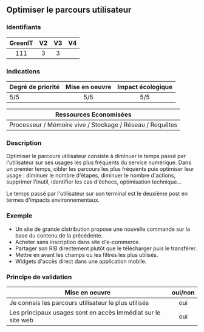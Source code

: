 ## Optimiser le parcours utilisateur

### Identifiants

| GreenIT |  V2  |  V3  |  V4  |
|:-------:|:----:|:----:|:----:|
|   111   | 3  | 3  |      |

### Indications

| Degré de priorité |      Mise en oeuvre       |  Impact écologique    | 
|-------------------|:-------------------------:|:---------------------:|
| 5/5               | 5/5                       | 5/5                   | 


|Ressources Economisées                                      |
|:----------------------------------------------------------:|
|Processeur / Mémoire vive / Stockage / Réseau / Requêtes    |

### Description

Optimiser le parcours utilisateur consiste à diminuer le temps passé par l'utilisateur sur ses usages les plus fréquents du service numérique. Dans un premier temps, cibler les parcours les plus fréquents puis optimiser leur usage : diminuer le nombre d'étapes, diminuer le nombre d'actions, supprimer l'inutil, identifier les cas d'échecs, optimisation technique...

Le temps passé par l'utilisateur sur son terminal est le deuxième post en termes d'impacts environnementaux.

### Exemple

* Un site de grande distribution propose une nouvelle commande sur la base du contenu de la précédente.
* Acheter sans inscription dans site d'e-commerce.
* Partager son RIB directement plutôt que le télécharger puis le transférer.
* Mettre en avant les champs ou les filtres les plus utilisés.
* Widgets d'accès direct dans une application mobile.

### Principe de validation

|  Mise en oeuvre | oui/non   |  
|-------------------|:-------------------------:|
| Je connais les parcours utilisateur le plus utilisés  |   oui   |
| Les principaux usages sont en accès immédiat sur le site web |oui|
